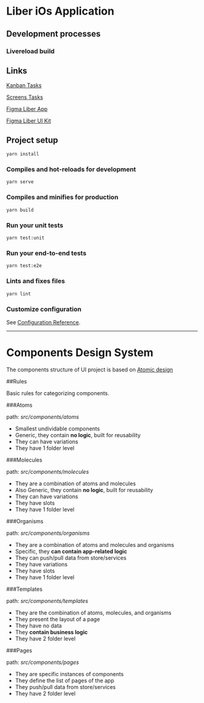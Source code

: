 # Liber iOs Application

## Development processes

### Livereload build

## Links

[Kanban Tasks](https://github.com/orgs/cryptowize-tech/projects/2/views/1)

[Screens Tasks](https://github.com/orgs/cryptowize-tech/projects/9/views/1)

[Figma Liber App](https://www.figma.com/file/jiR05eX1dbN6NFNBEUolDa/Liber-App)

[Figma Liber UI Kit](https://www.figma.com/file/03BEDylTZpq3uwoGEaQ6nk/Liber-UI-KIT)

## Project setup

```
yarn install
```

### Compiles and hot-reloads for development

```
yarn serve
```

### Compiles and minifies for production

```
yarn build
```

### Run your unit tests

```
yarn test:unit
```

### Run your end-to-end tests

```
yarn test:e2e
```

### Lints and fixes files

```
yarn lint
```

### Customize configuration

See [Configuration Reference](https://cli.vuejs.org/config/).

------------

# Components Design System

The components structure of UI project is based on [Atomic design](https://atomicdesign.bradfrost.com/)

##Rules

Basic rules for categorizing components.

###Atoms

path: *src/components/atoms*
- Smallest undividable components
- Generic, they contain **no logic**, built for reusability
- They can have variations
- They have 1 folder level

###Molecules

path: *src/components/molecules*
- They are a combination of atoms and molecules
- Also Generic, they contain **no logic**, built for reusability
- They can have variations
- They have slots
- They have 1 folder level

###Organisms

path: *src/components/organisms*
- They are a combination of atoms and molecules and organisms
- Specific, they **can contain app-related logic**
- They can push/pull data from store/services
- They have variations
- They have slots
- They have 1 folder level

###Templates

path: *src/components/templates*
- They are the combination of atoms, molecules, and organisms
- They present the layout of a page
- They have no data
- They **contain business logic**
- They have 2 folder level

###Pages

path: *src/components/pages*
- They are specific instances of components
- They define the list of pages of the app
- They push/pull data from store/services
- They have 2 folder level
